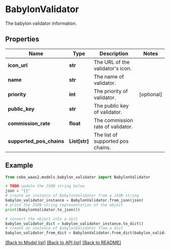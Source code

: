# BabylonValidator

The babylon validator information.

## Properties

Name | Type | Description | Notes
------------ | ------------- | ------------- | -------------
**icon_url** | **str** | The URL of the validator&#39;s icon. | 
**name** | **str** | The name of validator. | 
**priority** | **int** | The priority of validator. | [optional] 
**public_key** | **str** | The public key of validator. | 
**commission_rate** | **float** | The commission rate of validator. | 
**supported_pos_chains** | **List[str]** | The list of supported pos chains. | 

## Example

```python
from cobo_waas2.models.babylon_validator import BabylonValidator

# TODO update the JSON string below
json = "{}"
# create an instance of BabylonValidator from a JSON string
babylon_validator_instance = BabylonValidator.from_json(json)
# print the JSON string representation of the object
print(BabylonValidator.to_json())

# convert the object into a dict
babylon_validator_dict = babylon_validator_instance.to_dict()
# create an instance of BabylonValidator from a dict
babylon_validator_from_dict = BabylonValidator.from_dict(babylon_validator_dict)
```
[[Back to Model list]](../README.md#documentation-for-models) [[Back to API list]](../README.md#documentation-for-api-endpoints) [[Back to README]](../README.md)


